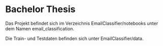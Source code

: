 # Bachelor Thesis

Das Projekt befindet sich im Verzeichnis EmailClassifier/notebooks unter dem Namen email_classification.

Die Train- und Testdaten befinden sich unter EmailClassifier/data.